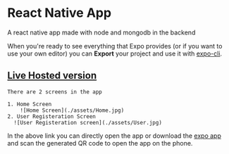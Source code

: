 

# React Native App

A react native app made with node and mongodb in the backend

When you're ready to see everything that Expo provides (or if you want to use your own editor) you can **Export** your project and use it with [expo-cli](https://docs.expo.io/versions/latest/introduction/installation.html).

## [Live Hosted version](https://snack.expo.io/@anshulg34/sampleapp)

```
There are 2 screens in the app

1. Home Screen
    ![Home Screen](./assets/Home.jpg)
2. User Registeration Screen
  ![User Registeration screen](./assets/User.jpg)
```
In the above link you can directly open the app or download the [expo app](https://play.google.com/store/apps/details?id=host.exp.exponent&hl=en) and scan the generated QR code to open the app on the phone.
